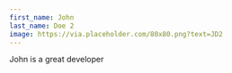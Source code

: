 ```yaml
---
first_name: John
last_name: Doe 2
image: https://via.placeholder.com/80x80.png?text=JD2
---
```

John is a great developer